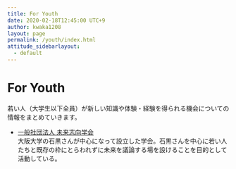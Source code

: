 ```yaml
---
title: For Youth
date: 2020-02-18T12:45:00 UTC+9
author: kwaka1208
layout: page
permalink: /youth/index.html
attitude_sidebarlayout:
  - default
---
```

# For Youth
若い人（大学生以下全員）が新しい知識や体験・経験を得られる機会についての情報をまとめていきます。

- [一般社団法人 未来志向学会](https://www.futurethinkingsociety.org/)  
大阪大学の石黒さんが中心になって設立した学会。石黒さんを中心に若い人たちと既存の枠にとらわれずに未来を議論する場を設けることを目的として活動している。
